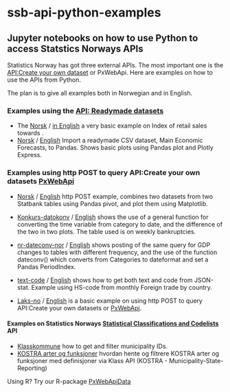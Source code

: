 # ssb-api-python-examples

## Jupyter notebooks on how to use Python to access Statstics Norways APIs

Statistics Norway has got three external APIs. The most important one is the [API:Create your own dataset](https://www.ssb.no/en/omssb/tjenester-og-verktoy/api/px-api) or PxWebApi. Here are examples on how to use the APIs from Python. 

The plan is to give all examples both in Norwegian and in English.

### Examples using the [API: Readymade datasets](https://data.ssb.no/api/v0/dataset/?lang=en)

- The [Norsk](eks1_doi_csv_nor.ipynb) / [in English](eks1_doi_csv1-en.ipynb) a very basic example on Index of retail sales towards .
- [Norsk](kt-csv-nor.ipynb) / [English](kt-csv-nor.ipynb) Import a readymade CSV dataset, Main Economic Forecasts, to Pandas. Shows basic plots using Pandas plot and Plotly Express.

### Examples using http POST to query API:Create your own datasets [PxWebApi](https://www.ssb.no/en/omssb/tjenester-og-verktoy/api/px-api)

- [Norsk](two-tables-one-chart_nor.ipynb) / [English](two-tables-one-chart-en.ipynb) http POST example, combines two datasets from two Statbank tables using Pandas pivot, and plot them using Matplotlib.
- [Konkurs-datokonv](konkurs-datokonv.ipynb) / [English](konkurs-datokonv-en.ipynb) shows the use of a general function for converting the time variable from category to date, and the difference of the two in two plots. The table used is on weekly bankruptcies.
- [nr-dateconv-nor](nr-datokonv.ipynb) / [English](nr-datokonv-en.ipynb) shows posting of the same query for GDP changes to tables with different frequency, and the use of the function dateconv() which converts from Categories to dateformat and set a Pandas PeriodIndex.
- [text-code](text-code-nor.ipynb) / [English](text-code-en.ipynb) shows how to get both text and code from JSON-stat. Example using HS-code from monthly Foreign trade by country.

- [Laks-no](laks-no.ipynb)  / [English](laks-en.ipynb) is a basic example on using http POST to query API:Create your own datasets or [PxWebApi](https://www.ssb.no/en/omssb/tjenester-og-verktoy/api/px-api).


#### Examples on Statistics Norways [Statistical Classifications and Codelists](https://www.ssb.no/en/klass/) API
- [Klasskommune](klass_kommune2020.ipynb) how to get and filter municipality IDs.
- [KOSTRA arter og funksjoner](kostra-kode-nor.ipynb) hvordan hente og filtrere KOSTRA arter og funksjoner med definisjoner via Klass API (KOSTRA - Municipality-State-Reporting)


Using R? Try our R-package [PxWebApiData](https://CRAN.R-project.org/package=PxWebApiData)


